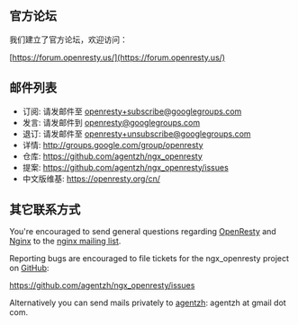 <!---
    @title         Contact Us
    @creator       Yichun Zhang
    @created       2011-06-21 04:14 GMT
    @modifier      Zoom Quiet
    @modifier_link 
    @modified      2012-03-07 08:17 GMT
    @changes       6
--->

官方论坛
--------

我们建立了官方论坛，欢迎访问：

[https://forum.openresty.us/](https://forum.openresty.us/)

邮件列表
--------

+ 订阅: 请发邮件至 openresty+subscribe@googlegroups.com
+ 发言: 请发邮件到 openresty@googlegroups.com
+ 退订: 请发邮件至 openresty+unsubscribe@googlegroups.com
+ 详情: http://groups.google.com/group/openresty
+ 仓库: https://github.com/agentzh/ngx_openresty
+ 提案: https://github.com/agentzh/ngx_openresty/issues
+ 中文版维基: https://openresty.org/cn/

其它联系方式
--------

You're encouraged to send general questions regarding [OpenResty](openresty.html) and
[Nginx](nginx.html) to the [nginx mailing list](http://nginx.org/mailman/listinfo/nginx).

Reporting bugs are encouraged to file tickets for the ngx_openresty project
on [GitHub](github.html):

https://github.com/agentzh/ngx_openresty/issues

Alternatively you can send mails privately to [agentzh](http://agentzh.org):
agentzh at gmail dot com.
